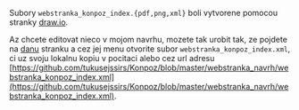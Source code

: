 Subory `webstranka_konpoz_index.{pdf,png,xml}` boli vytvorene pomocou stranky [draw.io](https://www.draw.io/).

Az chcete editovat nieco v mojom navrhu, mozete tak urobit tak, ze pojdete na [danu](https://www.draw.io/) stranku a cez jej menu otvorite subor `webstranka_konpoz_index.xml`, ci uz svoju lokalnu kopiu v pocitaci alebo cez url adresu [https://github.com/tukusejssirs/Konpoz/blob/master/webstranka_navrh/webstranka_konpoz_index.xml](https://github.com/tukusejssirs/Konpoz/blob/master/webstranka_navrh/webstranka_konpoz_index.xml).
